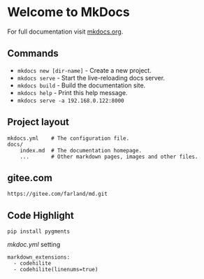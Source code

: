 # Welcome to MkDocs

For full documentation visit [mkdocs.org](http://mkdocs.org).

## Commands

* `mkdocs new [dir-name]` - Create a new project.
* `mkdocs serve` - Start the live-reloading docs server.
* `mkdocs build` - Build the documentation site.
* `mkdocs help` - Print this help message.
* `mkdocs serve -a 192.168.0.122:8000`
## Project layout

    mkdocs.yml    # The configuration file.
    docs/
        index.md  # The documentation homepage.
        ...       # Other markdown pages, images and other files.

## gitee.com

`https://gitee.com/farland/md.git`

## Code Highlight

```
pip install pygments

```
*mkdoc.yml* setting
```
markdown_extensions:
  - codehilite
  - codehilite(linenums=true)
```

